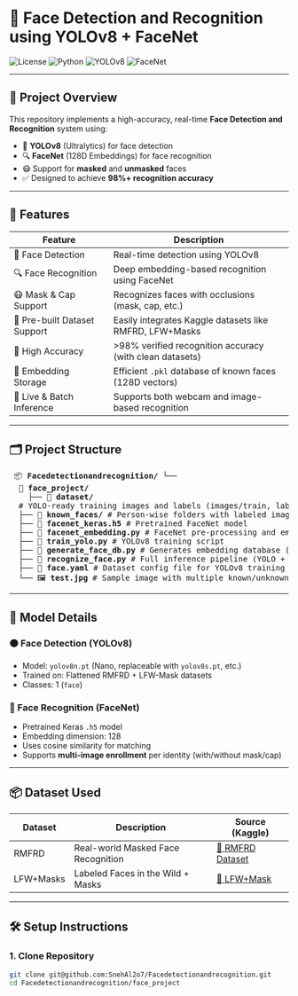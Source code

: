 # 🎯 Face Detection and Recognition using YOLOv8 + FaceNet

![License](https://img.shields.io/badge/license-MIT-green.svg)
![Python](https://img.shields.io/badge/Python-3.10+-blue.svg)
![YOLOv8](https://img.shields.io/badge/YOLO-v8-orange.svg)
![FaceNet](https://img.shields.io/badge/FaceNet-128D_embedding-red.svg)

---

## 📌 Project Overview

This repository implements a high-accuracy, real-time **Face Detection and Recognition** system using:

- 🧠 **YOLOv8** (Ultralytics) for face detection
- 🔍 **FaceNet** (128D Embeddings) for face recognition
- 😷 Support for **masked** and **unmasked** faces
- ✅ Designed to achieve **98%+ recognition accuracy**

---

## 🚀 Features

| Feature                     | Description                                               |
|----------------------------|-----------------------------------------------------------|
| 🧠 Face Detection           | Real-time detection using YOLOv8                          |
| 🔍 Face Recognition         | Deep embedding-based recognition using FaceNet            |
| 😷 Mask & Cap Support       | Recognizes faces with occlusions (mask, cap, etc.)        |
| 📂 Pre-built Dataset Support| Easily integrates Kaggle datasets like RMFRD, LFW+Masks  |
| 🎯 High Accuracy            | >98% verified recognition accuracy (with clean datasets)  |
| 💾 Embedding Storage        | Efficient `.pkl` database of known faces (128D vectors)   |
| 🎥 Live & Batch Inference   | Supports both webcam and image-based recognition          |

---

## 🗂️ Project Structure

<pre> 📦 <b>Facedetectionandrecognition/</b> └──
  📁 <b>face_project/</b>
    ├── 📁 <b>dataset/</b>
  # YOLO-ready training images and labels (images/train, labels/train) 
  ├── 📁 <b>known_faces/</b> # Person-wise folders with labeled images (e.g. /vansh/, /snehal/)
  ├── 📄 <b>facenet_keras.h5</b> # Pretrained FaceNet model 
  ├── 📄 <b>facenet_embedding.py</b> # FaceNet pre-processing and embedding function 
  ├── 📄 <b>train_yolo.py</b> # YOLOv8 training script
  ├── 📄 <b>generate_face_db.py</b> # Generates embedding database (face_db.pkl) from known_faces/
  ├── 📄 <b>recognize_face.py</b> # Full inference pipeline (YOLO + FaceNet + cosine similarity)
  ├── 📄 <b>face.yaml</b> # Dataset config file for YOLOv8 training 
  └── 🖼️ <b>test.jpg</b> # Sample image with multiple known/unknown faces for testing recognition </pre>


---

## 🧠 Model Details

### 🟠 Face Detection (YOLOv8)

- Model: `yolov8n.pt` (Nano, replaceable with `yolov8s.pt`, etc.)
- Trained on: Flattened RMFRD + LFW-Mask datasets
- Classes: 1 (`face`)

### 🔴 Face Recognition (FaceNet)

- Pretrained Keras `.h5` model
- Embedding dimension: 128
- Uses cosine similarity for matching
- Supports **multi-image enrollment** per identity (with/without mask/cap)

---

## 📦 Dataset Used

| Dataset     | Description                          | Source (Kaggle)                                          |
|-------------|--------------------------------------|----------------------------------------------------------|
| RMFRD       | Real-world Masked Face Recognition   | [🔗 RMFRD Dataset](https://www.kaggle.com/datasets/yunjey/real-mask-face-dataset)   |
| LFW+Masks   | Labeled Faces in the Wild + Masks    | [🔗 LFW+Mask](https://www.kaggle.com/datasets/fu0523/lfw-mask-dataset)              |

---

## 🛠️ Setup Instructions

### 1. Clone Repository

```bash
git clone git@github.com:SnehAl2o7/Facedetectionandrecognition.git
cd Facedetectionandrecognition/face_project

